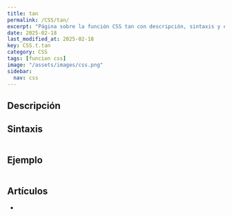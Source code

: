 ```yaml
---
title: tan
permalink: /CSS/tan/
excerpt: "Página sobre la función CSS tan con descripción, sintaxis y ejemplos."
date: 2025-02-18
last_modified_at: 2025-02-18
key: CSS.t.tan
category: CSS
tags: [funcion css]
image: "/assets/images/css.png"
sidebar:
  nav: css
---
```


## Descripción


## Sintaxis


```css

```


## Ejemplo


```css

```


## Artículos

- 
